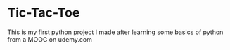# Tic-Tac-Toe
This is my first python project I made after learning some basics of python from a MOOC on udemy.com 
